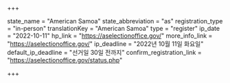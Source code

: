 +++

state_name = "American Samoa"
state_abbreviation = "as"
registration_type = "in-person"
translationKey = "American Samoa"
type = "register"
ip_date = "2022-10-11"
hp_link = "https://aselectionoffice.gov/"
more_info_link = "https://aselectionoffice.gov/"
ip_deadline = "2022년 10월 11일 화요일"
default_ip_deadline = "선거일 30일 전까지"
confirm_registration_link = "https://aselectionoffice.gov/status.php"

+++